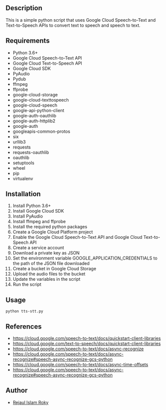 
## Description
This is a simple python script that uses Google Cloud Speech-to-Text and Text-to-Speech APIs to convert text to speech and speech to text.

## Requirements
- Python 3.6+
- Google Cloud Speech-to-Text API
- Google Cloud Text-to-Speech API
- Google Cloud SDK
- PyAudio
- Pydub
- ffmpeg
- ffprobe
- google-cloud-storage
- google-cloud-texttospeech
- google-cloud-speech
- google-api-python-client
- google-auth-oauthlib
- google-auth-httplib2
- google-auth
- googleapis-common-protos
- six
- urllib3
- requests
- requests-oauthlib
- oauthlib
- setuptools
- wheel
- pip
- virtualenv

## Installation
1. Install Python 3.6+
2. Install Google Cloud SDK
3. Install PyAudio
4. Install ffmpeg and ffprobe
5. Install the required python packages
6. Create a Google Cloud Platform project
7. Enable the Google Cloud Speech-to-Text API and Google Cloud Text-to-Speech API
8. Create a service account
9. Download a private key as JSON
10. Set the environment variable GOOGLE_APPLICATION_CREDENTIALS to the path of the JSON file downloaded
11. Create a bucket in Google Cloud Storage
12. Upload the audio files to the bucket
13. Update the variables in the script
14. Run the script

## Usage
```
python tts-stt.py
```     

## References
- https://cloud.google.com/speech-to-text/docs/quickstart-client-libraries
- https://cloud.google.com/text-to-speech/docs/quickstart-client-libraries
- https://cloud.google.com/speech-to-text/docs/async-recognize
- https://cloud.google.com/speech-to-text/docs/async-recognize#speech-async-recognize-gcs-python
- https://cloud.google.com/speech-to-text/docs/async-time-offsets
- https://cloud.google.com/speech-to-text/docs/async-recognize#speech-async-recognize-gcs-python

## Author
- [Rejaul Islam Roky]( https://www.linkedin.com/in/rejaulroky/)